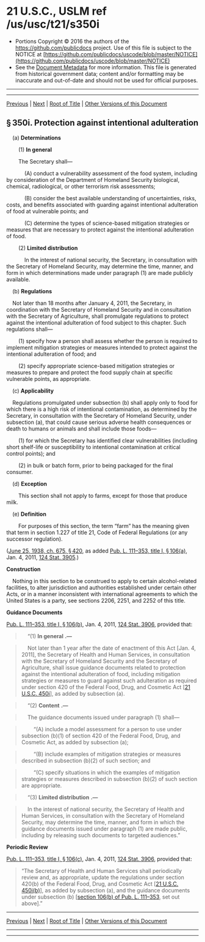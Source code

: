 ---
---

# 21 U.S.C., USLM ref /us/usc/t21/s350i

* Portions Copyright © 2016 the authors of the https://github.com/publicdocs project.
  Use of this file is subject to the NOTICE at [https://github.com/publicdocs/uscode/blob/master/NOTICE](https://github.com/publicdocs/uscode/blob/master/NOTICE)
* See the [Document Metadata](././../../../../..//README.md) for more information.
  This file is generated from historical government data; content and/or formatting may be inaccurate and out-of-date and should not be used for official purposes.

----------
----------

[Previous](./../../../../..//us/usc/t21/ch9/schIV/m__us_usc_t21_s350h.md) | [Next](./../../../../..//us/usc/t21/ch9/schIV/m__us_usc_t21_s350j.md) | [Root of Title](./../../../../../) | [Other Versions of this Document](https://publicdocs.github.io/go/links?ns=uslm&ref=%2Fus%2Fusc%2Ft21%2Fs350i)

## § 350i. Protection against intentional adulteration

    (a) __Determinations__ 

        (1) __In general__ 

        The Secretary shall—

            (A) conduct a vulnerability assessment of the food system, including by consideration of the Department of Homeland Security biological, chemical, radiological, or other terrorism risk assessments;

            (B) consider the best available understanding of uncertainties, risks, costs, and benefits associated with guarding against intentional adulteration of food at vulnerable points; and

            (C) determine the types of science-based mitigation strategies or measures that are necessary to protect against the intentional adulteration of food.

        (2) __Limited distribution__ 

            In the interest of national security, the Secretary, in consultation with the Secretary of Homeland Security, may determine the time, manner, and form in which determinations made under paragraph (1) are made publicly available.

    (b) __Regulations__ 

    Not later than 18 months after January 4, 2011, the Secretary, in coordination with the Secretary of Homeland Security and in consultation with the Secretary of Agriculture, shall promulgate regulations to protect against the intentional adulteration of food subject to this chapter. Such regulations shall—

        (1) specify how a person shall assess whether the person is required to implement mitigation strategies or measures intended to protect against the intentional adulteration of food; and

        (2) specify appropriate science-based mitigation strategies or measures to prepare and protect the food supply chain at specific vulnerable points, as appropriate.

    (c) __Applicability__ 

    Regulations promulgated under subsection (b) shall apply only to food for which there is a high risk of intentional contamination, as determined by the Secretary, in consultation with the Secretary of Homeland Security, under subsection (a), that could cause serious adverse health consequences or death to humans or animals and shall include those foods—

        (1) for which the Secretary has identified clear vulnerabilities (including short shelf-life or susceptibility to intentional contamination at critical control points); and

        (2) in bulk or batch form, prior to being packaged for the final consumer.

    (d) __Exception__ 

        This section shall not apply to farms, except for those that produce milk.

    (e) __Definition__ 

        For purposes of this section, the term “farm” has the meaning given that term in section 1.227 of title 21, Code of Federal Regulations (or any successor regulation).

([June 25, 1938, ch. 675, § 420][/us/act/1938-06-25/ch675/s420], as added [Pub. L. 111–353, title I, § 106(a)][/us/pl/111/353/s106/a], Jan. 4, 2011, [124 Stat. 3905][/us/stat/124/3905].)

 __Construction__ 

    Nothing in this section to be construed to apply to certain alcohol-related facilities, to alter jurisdiction and authorities established under certain other Acts, or in a manner inconsistent with international agreements to which the United States is a party, see sections 2206, 2251, and 2252 of this title.

 __Guidance Documents__ 

[Pub. L. 111–353, title I, § 106(b)][/us/pl/111/353/s106/b], Jan. 4, 2011, [124 Stat. 3906][/us/stat/124/3906], provided that:

>     “(1)  __In general__  __.—__ 

>     Not later than 1 year after the date of enactment of this Act \[Jan. 4, 2011\], the Secretary of Health and Human Services, in consultation with the Secretary of Homeland Security and the Secretary of Agriculture, shall issue guidance documents related to protection against the intentional adulteration of food, including mitigation strategies or measures to guard against such adulteration as required under section 420 of the Federal Food, Drug, and Cosmetic Act \[[21 U.S.C. 450i][/us/usc/t21/s450i]\], as added by subsection (a).

>     “(2)  __Content__  __.—__ 

>     The guidance documents issued under paragraph (1) shall—

>         “(A) include a model assessment for a person to use under subsection (b)(1) of section 420 of the Federal Food, Drug, and Cosmetic Act, as added by subsection (a);

>         “(B) include examples of mitigation strategies or measures described in subsection (b)(2) of such section; and

>         “(C) specify situations in which the examples of mitigation strategies or measures described in subsection (b)(2) of such section are appropriate.

>     “(3)  __Limited distribution__  __.—__ 

>     In the interest of national security, the Secretary of Health and Human Services, in consultation with the Secretary of Homeland Security, may determine the time, manner, and form in which the guidance documents issued under paragraph (1) are made public, including by releasing such documents to targeted audiences.”

 __Periodic Review__ 

[Pub. L. 111–353, title I, § 106(c)][/us/pl/111/353/s106/c], Jan. 4, 2011, [124 Stat. 3906][/us/stat/124/3906], provided that: 

> “The Secretary of Health and Human Services shall periodically review and, as appropriate, update the regulations under section 420(b) of the Federal Food, Drug, and Cosmetic Act \[[21 U.S.C. 450i(b)][/us/usc/t21/s450i/b]\], as added by subsection (a), and the guidance documents under subsection (b) \[[section 106(b) of Pub. L. 111–353][/us/pl/111/353/s106/b], set out above\].”

----------

[Previous](./../../../../..//us/usc/t21/ch9/schIV/m__us_usc_t21_s350h.md) | [Next](./../../../../..//us/usc/t21/ch9/schIV/m__us_usc_t21_s350j.md) | [Root of Title](./../../../../../) | [Other Versions of this Document](https://publicdocs.github.io/go/links?ns=uslm&ref=%2Fus%2Fusc%2Ft21%2Fs350i)

----------
----------

[/us/act/1938-06-25/ch675/s420]: https://publicdocs.github.io/go/links?ns=uslm&ref=%2Fus%2Fact%2F1938-06-25%2Fch675%2Fs420
[/us/pl/111/353/s106/a]: https://publicdocs.github.io/go/links?ns=uslm&ref=%2Fus%2Fpl%2F111%2F353%2Fs106%2Fa
[/us/stat/124/3905]: https://publicdocs.github.io/go/links?ns=uslm&ref=%2Fus%2Fstat%2F124%2F3905
[/us/pl/111/353/s106/b]: https://publicdocs.github.io/go/links?ns=uslm&ref=%2Fus%2Fpl%2F111%2F353%2Fs106%2Fb
[/us/stat/124/3906]: https://publicdocs.github.io/go/links?ns=uslm&ref=%2Fus%2Fstat%2F124%2F3906
[/us/usc/t21/s450i]: https://publicdocs.github.io/go/links?ns=uslm&ref=%2Fus%2Fusc%2Ft21%2Fs450i
[/us/pl/111/353/s106/c]: https://publicdocs.github.io/go/links?ns=uslm&ref=%2Fus%2Fpl%2F111%2F353%2Fs106%2Fc
[/us/stat/124/3906]: https://publicdocs.github.io/go/links?ns=uslm&ref=%2Fus%2Fstat%2F124%2F3906
[/us/usc/t21/s450i/b]: https://publicdocs.github.io/go/links?ns=uslm&ref=%2Fus%2Fusc%2Ft21%2Fs450i%2Fb
[/us/pl/111/353/s106/b]: https://publicdocs.github.io/go/links?ns=uslm&ref=%2Fus%2Fpl%2F111%2F353%2Fs106%2Fb


